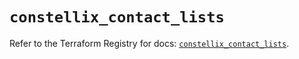 # `constellix_contact_lists`

Refer to the Terraform Registry for docs: [`constellix_contact_lists`](https://registry.terraform.io/providers/constellix/constellix/0.4.6/docs/resources/contact_lists).
